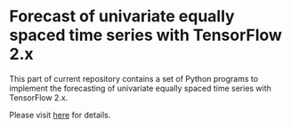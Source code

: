# Forecast of univariate equally spaced time series with TensorFlow 2.x

This part of current repository contains a set of Python programs to implement the forecasting of univariate equally spaced time series with TensorFlow 2.x.

Please visit [here](https://computationalmindset.com/en/neural-networks/univariate-equally-spaced-time-series-forecast-with-tensorflow.html) for details.
